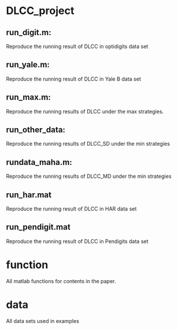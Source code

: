 # DLCC_project

## run_digit.m:
Reproduce the running result of DLCC in optidigits data set
## run_yale.m: 
Reproduce the running result of DLCC in Yale B data set
## run_max.m:
Reproduce the running results of DLCC under the max strategies.
## run_other_data:  
Reproduce the running results of DLCC_SD under the min strategies
## rundata_maha.m:
Reproduce the running results of DLCC_MD under the min strategies
## run_har.mat
Reproduce the running result of DLCC in HAR data set
## run_pendigit.mat
Reproduce the running result of DLCC in Pendigits data set


# function
All matlab functions for contents in the paper.

# data
All data sets used in examples

